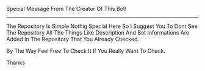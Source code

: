 Special Message From The Creator Of This Bot!
_____________________________________________
The Repository Is Simple Nothig Special Here So I Suggest You To Dont See The Repository All The Things Like Description And Bot Informations Are Added In The Repository That You Already Checked.

By The Way Feel Free To Check It If You Really Want To Check.

Thanks
